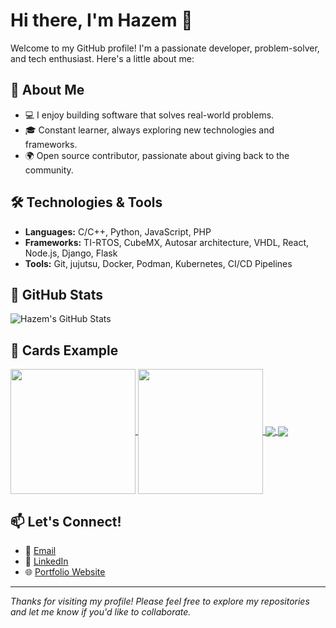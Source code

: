 # Hi there, I'm Hazem 👋

Welcome to my GitHub profile! I'm a passionate developer, problem-solver, and tech enthusiast. Here's a little about me:

## 🚀 About Me
- 💻 I enjoy building software that solves real-world problems.
- 🎓 Constant learner, always exploring new technologies and frameworks.
- 🌍 Open source contributor, passionate about giving back to the community.

## 🛠️ Technologies & Tools
- **Languages:** C/C++, Python, JavaScript, PHP 
- **Frameworks:** TI-RTOS, CubeMX, Autosar architecture, VHDL, React, Node.js, Django, Flask
- **Tools:** Git, jujutsu, Docker, Podman, Kubernetes, CI/CD Pipelines

## 🌟 GitHub Stats
![Hazem's GitHub Stats](https://github-readme-stats.vercel.app/api?username=hazem3443&show_icons=true&theme=radical)

## 🌟 Cards Example
<a href="https://github.com/anuraghazra/github-readme-stats">
  <img height=200 align="center" src="https://github-readme-stats.vercel.app/api?username=anuraghazra" />
</a>
<a href="https://github.com/anuraghazra/convoychat">
  <img height=200 align="center" src="https://github-readme-stats.vercel.app/api/top-langs?username=anuraghazra&layout=compact&langs_count=8&card_width=320" />
</a>

<a href="https://github.com/anuraghazra/github-readme-stats">
  <img align="center" src="https://github-readme-stats.vercel.app/api/pin/?username=anuraghazra&repo=github-readme-stats" />
</a>
<a href="https://github.com/anuraghazra/convoychat">
  <img align="center" src="https://github-readme-stats.vercel.app/api/pin/?username=anuraghazra&repo=convoychat" />
</a>

## 📫 Let's Connect!
- 📧 [Email](mailto:hazemkhaled3443@gmail.com)
- 💼 [LinkedIn](https://linkedin.com/in/hazemkhaled3443/) 
- 🌐 [Portfolio Website](https://hazem3443.github.io/Basics-Wrapup/)

---

*Thanks for visiting my profile! Please feel free to explore my repositories and let me know if you'd like to collaborate.*
